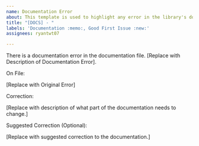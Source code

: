 ```yaml
---
name: Documentation Error
about: This template is used to highlight any error in the library's documentation.
title: "[DOCS] - "
labels: 'Documentation :memo:, Good First Issue :new:'
assignees: ryantwt07

---
```


There is a documentation error in the documentation file. [Replace with Description of Documentation Error].

On File:

[Replace with Original Error]

Correction:

[Replace with description of what part of the documentation needs to change.]

Suggested Correction (Optional):

[Replace with suggested correction to the documentation.]
